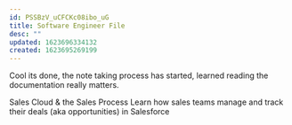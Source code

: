 ```yaml
---
id: PSSBzV_uCFCKc08ibo_uG
title: Software Engineer File
desc: ""
updated: 1623696334132
created: 1623695269199
---
```


Cool its done, the note taking process has started, learned reading the documentation really matters.

Sales Cloud & the Sales Process
Learn how sales teams manage and track their deals (aka opportunities) in Salesforce
